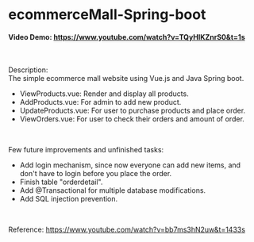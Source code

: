 # ecommerceMall-Spring-boot
#### Video Demo:  https://www.youtube.com/watch?v=TQyHlKZnrS0&t=1s
  
<br>

Description:  
The simple ecommerce mall website using Vue.js and Java Spring boot.

- ViewProducts.vue: Render and display all products.
- AddProducts.vue: For admin to add new product.
- UpdateProducts.vue: For user to purchase products and place order.
- ViewOrders.vue: For user to check their orders and amount of order.
  
<br>

Few future improvements and unfinished tasks:
- Add login mechanism, since now everyone can add new items, and don't have to login before you place the order. 
- Finish table "orderdetail".
- Add @Transactional for multiple database modifications.
- Add SQL injection prevention.
  
<br>

Reference:
https://www.youtube.com/watch?v=bb7ms3hN2uw&t=1433s
